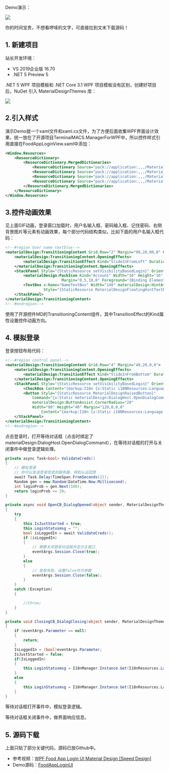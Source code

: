 Demo演示：

![](https://lequ.co/2020/06/0201.gif)

你的时间宝贵，不想看啰嗦的文字，可直接拉到文末下载源码！

## 1. 新建项目

站长开发环境：

- VS 2019企业版 16.70
- .NET 5 Preview 5

.NET 5 WPF 项目模板和 .NET Core 3.1 WPF 项目模板没有区别，创建好项目后，NuGet 引入 MaterialDesignThemes 库：

![](https://lequ.co/2020/06/0202.png)

## 2.引入样式

演示Demo就一个xaml文件和xaml.cs文件，为了方便后面收集WPF界面设计效果，统一放在了开源项目TerminalMACS.ManagerForWPF中，所以控件样式引用直接在FoodAppLoginView.xaml中添加：

```xml
<Window.Resources>
    <ResourceDictionary>
        <ResourceDictionary.MergedDictionaries>
            <ResourceDictionary Source="pack://application:,,,/MaterialDesignThemes.Wpf;component/Themes/MaterialDesignTheme.Light.xaml" />
            <ResourceDictionary Source="pack://application:,,,/MaterialDesignThemes.Wpf;component/Themes/MaterialDesignTheme.Defaults.xaml" />
            <ResourceDictionary Source="pack://application:,,,/MaterialDesignColors;component/Themes/Recommended/Primary/MaterialDesignColor.Amber.xaml" />
            <ResourceDictionary Source="pack://application:,,,/MaterialDesignColors;component/Themes/Recommended/Accent/MaterialDesignColor.Lime.xaml" />
        </ResourceDictionary.MergedDictionaries>
    </ResourceDictionary>
</Window.Resources>
```

## 3.控件动画效果

见上面GIF动画，登录窗口加载时，用户名输入框、密码输入框、记住密码、右侧背景图片等元素有动画效果，每个部分代码结构类似，比如下面的用户名输入框代码：

```xml
<!--#region User name textblox-->
<materialDesign:TransitioningContent Grid.Row="2" Margin="90,20,00,0" HorizontalAlignment="Left">
    <materialDesign:TransitioningContent.OpeningEffects>
        <materialDesign:TransitionEffect Kind="SlideInFromLeft" Duration="0:0:2"/>
    </materialDesign:TransitioningContent.OpeningEffects>
    <StackPanel Style="{StaticResource setVisibilityBasedLogin}" Orientation="Horizontal">
        <materialDesign:PackIcon Kind="Account" Width="16" Height="16" VerticalAlignment="Center"
                         Margin="0,5,10,0" Foreground="{Binding ElementName=NameTextBox, Path=BorderBrush}"/>
        <TextBox x:Name="NameTextBox" Width="140" materialDesign:HintAssist.Hint="{markup:I18n {x:Static i18NResources:Language.FoodAppLoginView_UserName}}"
                 Style="{StaticResource MaterialDesignFloatingHintTextBox}"/>
    </StackPanel>
</materialDesign:TransitioningContent>
<!--#endregion-->
```

使用了开源控件MD的TransitioningContent组件，其中TransitionEffect的Kind属性设置控件动画方向。

## 4. 模拟登录

登录按钮布局代码：

```xml
<!--#region control panel-->
<materialDesign:TransitioningContent Grid.Row="4" Margin="40,20,0,0">
    <materialDesign:TransitioningContent.OpeningEffects>
        <materialDesign:TransitionEffect Kind="SlideInFromBottom" Duration="0:0:2"/>
    </materialDesign:TransitioningContent.OpeningEffects>
    <StackPanel Style="{StaticResource setVisibilityBasedLogin}" Orientation="Horizontal" HorizontalAlignment="Center">
        <CheckBox Content="{markup:I18n {x:Static i18NResources:Language.FoodAppLoginView_RememberMe}}"/>
        <Button Style="{StaticResource MaterialDesignRaisedButton}"
            Command="{x:Static materialDesign:DialogHost.OpenDialogCommand}"
            materialDesign:ButtonAssist.CornerRadius="20"
            Width="80" Height="40" Margin="120,0,0,0"
                Content="{markup:I18n {x:Static i18NResources:Language.FoodAppLoginView_Login}}"/>
    </StackPanel>
</materialDesign:TransitioningContent>
<!--#endregion-->
```

点击登录时，打开等待对话框（点击时绑定了materialDesign:DialogHost.OpenDialogCommand），在等待对话框的打开与关闭事件中做登录逻辑处理。

```C#
private async Task<bool> ValidateCreds()
{
    // 模拟登录
    // 你可以发送登录信息到服务器，得到认证回馈
    await Task.Delay(TimeSpan.FromSeconds(2));
    Random gen = new Random(DateTime.Now.Millisecond);
    int loginProb = gen.Next(100);
    return loginProb <= 20;
}

private async void OpenCB_DialogOpened(object sender, MaterialDesignThemes.Wpf.DialogOpenedEventArgs eventArgs)
{
    try
    {
        this.IsJustStarted = true;
        this.LoginStatusmsg = "";
        bool isLoggedIn = await ValidateCreds();
        if (isLoggedIn)
        {
            // 需要关闭登录对话框并显示主窗口
            eventArgs.Session.Close(true);
        }
        else
        {
            // 登录失败，设置false作为参数
            eventArgs.Session.Close(false);
        }
    }
    catch (Exception)
    {

        //throw;
    }
}

private void ClosingCB_DialogClosing(object sender, MaterialDesignThemes.Wpf.DialogClosingEventArgs eventArgs)
{
    if (eventArgs.Parameter == null)
    {
        return;
    }
    IsLoggedIn = (bool)eventArgs.Parameter;
    IsJustStarted = false;
    if(IsLoggedIn)
    {
        this.LoginStatusmsg = I18nManager.Instance.Get(I18nResources.Language.FoodAppLoginView_Success).ToString();
    }
    else
    {
        this.LoginStatusmsg = I18nManager.Instance.Get(I18nResources.Language.FoodAppLoginView_Fail).ToString();
    }
}
```

等待对话框打开事件中，模拟登录逻辑。

等待对话框关闭事件中，做界面响应信息。

## 5. 源码下载

上面只贴了部分关键代码，源码已放Github中。

- 参考视频：[WPF Food App Login UI Material Design [Speed Design]](https://www.youtube.com/watch?v=1i5oWNvIYmo)
- Demo源码：[FoodAppLoginUI](https://github.com/dotnet9/TerminalMACS.ManagerForWPF/tree/master/src/TerminalMACS.TestDemo/Views/FoodAppLoginUI)